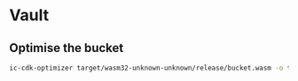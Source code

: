 # Vault
## Optimise the bucket

```bash
ic-cdk-optimizer target/wasm32-unknown-unknown/release/bucket.wasm -o target/wasm32-unknown-unknown/release/bucket-opt.wasm
```